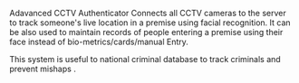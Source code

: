 <p> Adavanced CCTV Authenticator Connects all CCTV cameras to the server to track someone's live location in a premise using facial recognition. It can be also used to maintain records of people entering a premise using their face instead of bio-metrics/cards/manual Entry. </p>
This system is useful to national criminal database to track criminals and prevent mishaps .
